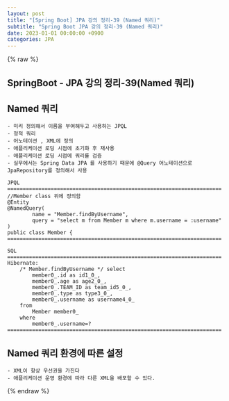 ```yaml
---
layout: post
title: "[Spring Boot] JPA 강의 정리-39 (Named 쿼리)"
subtitle: "Spring Boot JPA 강의 정리-39 (Named 쿼리)"
date: 2023-01-01 00:00:00 +0900
categories: JPA
---
```

{% raw %}
## SpringBoot - JPA 강의 정리-39(Named 쿼리)  
  
## Named 쿼리  
	- 미리 정의해서 이름을 부여해두고 사용하는 JPQL  
	- 정적 쿼리  
	- 어노테이션 , XML에 정의  
	- 애플리케이션 로딩 시점에 초기화 후 재사용  
	- 애플리케이션 로딩 시점에 쿼리를 검증  
	- 실무에서는 Spring Data JPA 를 사용하기 때문에 @Query 어노테이션으로 JpaRepository를 정의해서 사용  
  
	JPQL  
	=====================================================================  
	//Member class 위에 정의함  
	@Entity  
	@NamedQuery(  
			name = "Member.findByUsername",  
			query = "select m from Member m where m.username = :username"  
	)  
	public class Member {  
	=====================================================================  
  
	SQL  
	=====================================================================  
	Hibernate:  
		/* Member.findByUsername */ select  
			member0_.id as id1_0_,  
			member0_.age as age2_0_,  
			member0_.TEAM_ID as team_id5_0_,  
			member0_.type as type3_0_,  
			member0_.username as username4_0_  
		from  
			Member member0_  
		where  
			member0_.username=?  
	=====================================================================  
  
## Named 쿼리 환경에 따른 설정  
	- XML이 항상 우선권을 가진다  
	- 애플리케이션 운영 환경에 따라 다른 XML을 배포할 수 있다.  
  

{% endraw %}
